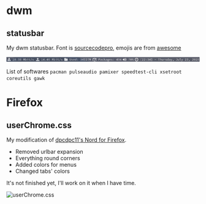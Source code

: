 # dwm
## statusbar
My dwm statusbar. Font is [sourcecodepro](https://www.archlinux.org/packages/extra/any/adobe-source-code-pro-fonts/), emojis are from [awesome](https://www.archlinux.org/packages/community/any/awesome-terminal-fonts/)

![statusbar](https://github.com/giabao141104/dotfiles/blob/master/dwm/statusbar.png)

List of softwares
```pacman pulseaudio pamixer speedtest-cli xsetroot coreutils gawk```

# Firefox
## userChrome.css
My modification of [dpcdpc11's Nord for Firefox](https://www.deviantart.com/dpcdpc11/art/Nord-for-Firefox-837860916).

* Removed urlbar expansion
* Everything round corners
* Added colors for menus
* Changed tabs' colors

It's not finished yet, I'll work on it when I have time.

![userChrome.css](https://github.com/giabao141104/dotfiles/blob/master/firefox/2020-07-23_01-46-16_R.png)
